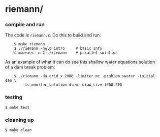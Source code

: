 riemann/
========

### compile and run

The code is `riemann.c`.  Do this to build and run:

        $ make riemann
        $ ./riemann -help intro     # basic info
        $ mpiexec -n 2 ./riemann    # parallel solution

As an example of what it can do see this shallow water equations solution of
a dam break problem:

        $ ./riemann -da_grid_x 2000 -limiter mc -problem swater -initial dam \
            -ts_monitor_solution draw -draw_size 1000,200

### testing

    $ make test

### cleaning up

    $ make clean

